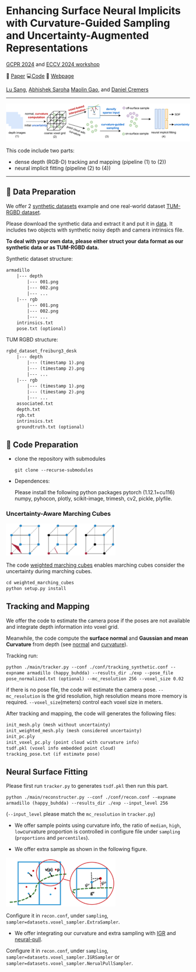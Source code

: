 # Enhancing Surface Neural Implicits with Curvature-Guided Sampling and Uncertainty-Augmented Representations

[GCPR 2024](https://www.gcpr-vmv.de/year/2024) and [ECCV 2024 workshop](https://3d-in-the-wild.github.io/)


📰 [Paper](https://arxiv.org/abs/2306.02099)  💻[Code]() 📣 [Webpage](https://sangluisme.github.io/projects/3_project/)

[Lu Sang](https://sangluisme.github.io/), [Abhishek Saroha](https://cvg.cit.tum.de/members/saroha) [Maolin Gao](https://maolingao.github.io/), and [Daniel Cremers](https://cvg.cit.tum.de/members/cremers) 

---

![Pipeline](assets/pipeline.png)

This code include two parts:
- dense depth (RGB-D) tracking and mapping (pipeline (1) to (2))
- neural implicit fitting (pipeline (2) to (4))

---

## 🔧 Data Preparation
We offer 2 [synthetic datasets](https://drive.google.com/file/d/1-qAWGg0Ji99W2O8NT5FVbZmUVr-61gGE/view?usp=sharing) example and one real-world dataset [TUM-RGBD dataset](https://cvg.cit.tum.de/data/datasets/rgbd-dataset).

Please download the synthetic data and extract it and put it in [data](data). It includes two objects with synthetic noisy depth and camera intrinsics file. 

**To deal with your own data, please either struct your data format as our synthetic data or as TUM-RGBD data.**

Synthetic dataset structure:
```
armadillo
    |--- depth
        |--- 001.png
        |--- 002.png
        |--- ...
    |--- rgb
        |--- 001.png
        |--- 002.png
        |--- ...
    intrinsics.txt
    pose.txt (optional)
```
TUM RGBD structure:

```
rgbd_dataset_freiburg3_desk
    |--- depth
        |--- (timestamp 1).png
        |--- (timestamp 2).png
        |--- ...
    |--- rgb
        |--- (timestamp 1).png
        |--- (timestamp 2).png
        |--- ...
    associated.txt
    depth.txt
    rgb.txt
    intrinsics.txt
    groundtruth.txt (optional)
```
## 🔨 Code Preparation

- clone the repository with submodules
    ```
    git clone --recurse-submodules 
    ```

- Dependences:

    Please install the following python packages
    pytorch (1.12.1+cu116)
    numpy, pyhocon, plotly, scikit-image, trimesh, cv2, pickle, plyfile.




### Uncertainty-Aware Marching Cubes
<img src="assets/mc.png" alt="Sample Image" width="300">

The code [weighted marching cubes](weighted_marching_cubes) enables marching cubes consider the uncertainty during marching cubes.
```
cd weighted_marching_cubes
python setup.py install
```


## Tracking and Mapping

We offer the code to estimate the camera pose if the poses are not available and integrate depth information into voxel grid.

Meanwhile, the code compute the **surface normal** and **Gaussian and mean Curvature** from depth (see [normal](third/normal_estimator.py) and [curvature](third/curvature_estimator.py)).

Tracking run:
```
python ./main/tracker.py --conf ./conf/tracking_synthetic.conf --expname armadillo (happy_buhdda) --results_dir ./exp --pose_file pose_normalized.txt (optional) --mc_resolution 256 --voxel_size 0.02
```
if there is no pose file, the code will estimate the camera pose. `--mc_resolution` is the grid resolution, high resolution means more memory is required. `--voxel_size`(meters) control each voxel size in meters. 


After tracking and mapping, the code will generates the following files:
```
init_mesh.ply (mesh without uncertainty)
init_weighted_mesh.ply (mesh considered uncertainty)
init_pc.ply
init_voxel_pc.ply (point cloud with curvature info)
tsdf.pkl (voxel info embedded point cloud)
tracking_pose.txt (if estimate pose)
```

## Neural Surface Fitting
Please first run `tracker.py` to generates `tsdf.pkl` then run this part.
```
python ./main/reconstructer.py --conf ./conf/recon.conf --expname armadillo (happy_buhdda) --results_dir ./exp --input_level 256
```
(`--input_level` please match the `mc_resolution` in `tracker.py`)

- We offer sample points using curvature info, the ratio of `median`, `high`, `low`curvature proportion is controlled in configure file under `sampling` (`proportions` and `percentiles`).

- We offer extra sample as shown in the following figure.
<img src="assets/taylor.png" alt="Sample Image" width="300">

Configure it in `recon.conf`, under `sampling`, `sampler=datasets.voxel_sampler.ExtraSampler`.

- We offer integrating our curvature and extra sampling with [IGR](https://github.com/amosgropp/IGR) and [neural-pull](https://github.com/mabaorui/NeuralPull). 

Configure it in `recon.conf`, under `sampling`, `sampler=datasets.voxel_sampler.IGRSampler` or `sampler=datasets.voxel_sampler.NerualPullSampler`.
